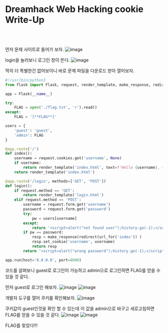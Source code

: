 <!DOCTYPE html>
<html>
<head>
        <link rel="stylesheet" type="text/css" href="sytle.css">
</head>
<body>
        <h1>Dreamhack Web Hacking cookie Write-Up</h1>
</body>
<br>
<br>
</html>

먼저 문제 사이트로 들어가 보자.
![image](https://github.com/user-attachments/assets/25cdabde-acca-4930-90be-215242d47731)

login을 눌러보니 로그인 창이 뜬다. 
![image](https://github.com/user-attachments/assets/eb140705-c9df-46fa-ab2d-7bcd1315a359)

딱히 더 특별한건 없어보이니 바로 문제 파일을 다운로드 받아 열어보자.
```python
#!/usr/bin/python3
from flask import Flask, request, render_template, make_response, redirect, url_for

app = Flask(__name__)

try:
    FLAG = open('./flag.txt', 'r').read()
except:
    FLAG = '[**FLAG**]'

users = {
    'guest': 'guest',
    'admin': FLAG
}

@app.route('/')
def index():
    username = request.cookies.get('username', None)
    if username:
        return render_template('index.html', text=f'Hello {username}, {"flag is " + FLAG if username == "admin" else "you are not admin"}')
    return render_template('index.html')

@app.route('/login', methods=['GET', 'POST'])
def login():
    if request.method == 'GET':
        return render_template('login.html')
    elif request.method == 'POST':
        username = request.form.get('username')
        password = request.form.get('password')
        try:
            pw = users[username]
        except:
            return '<script>alert("not found user");history.go(-1);</script>'
        if pw == password:
            resp = make_response(redirect(url_for('index')) )
            resp.set_cookie('username', username)
            return resp 
        return '<script>alert("wrong password");history.go(-1);</script>'

app.run(host='0.0.0.0', port=8000)
```

코드를 살펴보니 guest로 로그인이 가능하고 admin으로 로그인하면 FLAG를 얻을 수 있을 것 같다.

먼저 guest로 로그인 해보자.
![image](https://github.com/user-attachments/assets/910a6c25-88f1-4b34-9033-650e3d0097b2)
![image](https://github.com/user-attachments/assets/1f4006fa-dd3f-4f17-83eb-53af76409dea)

개발자 도구를 열어 쿠키를 확인해보자.
![image](https://github.com/user-attachments/assets/b37fc993-f117-4e35-8ca3-5302a7b4aa01)

쿠키값이 guest인것을 확인 할 수 있는데 이 값을 admin으로 바구고 새로고침하면 FLAG를 얻을 수 있을 것 같다.
![image](https://github.com/user-attachments/assets/d3b91601-0dcb-4344-a451-4b00ab96a49f)
![image](https://github.com/user-attachments/assets/0e7b9250-d081-44c3-aa46-a00af3c216a5)

FLAG를 찾았다!!!
